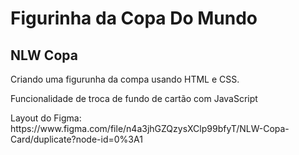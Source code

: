 # Figurinha da Copa Do Mundo

## NLW Copa

<p>Criando uma figurunha da compa usando HTML e CSS.</p>
<p>Funcionalidade de troca de fundo de cartão com JavaScript</p>
Layout do Figma: https://www.figma.com/file/n4a3jhGZQzysXClp99bfyT/NLW-Copa-Card/duplicate?node-id=0%3A1

